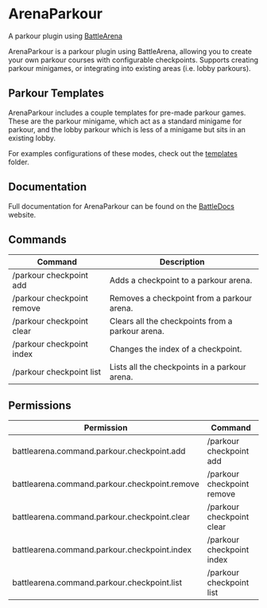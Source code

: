 # ArenaParkour

A parkour plugin using [BattleArena](https://github.com/BattlePlugins/BattleArena)

ArenaParkour is a parkour plugin using BattleArena, allowing you to create your own parkour courses with configurable checkpoints. Supports creating parkour minigames, or integrating into existing areas (i.e. lobby parkours).

## Parkour Templates

ArenaParkour includes a couple templates for pre-made parkour games. These are the parkour minigame, which act as a standard minigame for parkour, and the lobby parkour which is less of a minigame but sits in an existing lobby.

For examples configurations of these modes, check out the [templates](https://github.com/BattlePlugins/ArenaParkour/tree/master/templates) folder.

## Documentation
Full documentation for ArenaParkour can be found on the [BattleDocs](https://docs.battleplugins.org/books/additional-gamemodes/chapter/parkour) website.

## Commands
| Command                                  | Description                                      |
|------------------------------------------|--------------------------------------------------|
| /parkour checkpoint add <map>            | Adds a checkpoint to a parkour arena.            |
| /parkour checkpoint remove <map> <index> | Removes a checkpoint from a parkour arena.       |
| /parkour checkpoint clear <map>          | Clears all the checkpoints from a parkour arena. |
| /parkour checkpoint index <from> <to>    | Changes the index of a checkpoint.               |
| /parkour checkpoint list <map>           | Lists all the checkpoints in a parkour arena.    |

## Permissions
| Permission                                    | Command                    |
|-----------------------------------------------|----------------------------|
| battlearena.command.parkour.checkpoint.add    | /parkour checkpoint add    |
| battlearena.command.parkour.checkpoint.remove | /parkour checkpoint remove |
| battlearena.command.parkour.checkpoint.clear  | /parkour checkpoint clear  |
| battlearena.command.parkour.checkpoint.index  | /parkour checkpoint index  |
| battlearena.command.parkour.checkpoint.list   | /parkour checkpoint list   |

